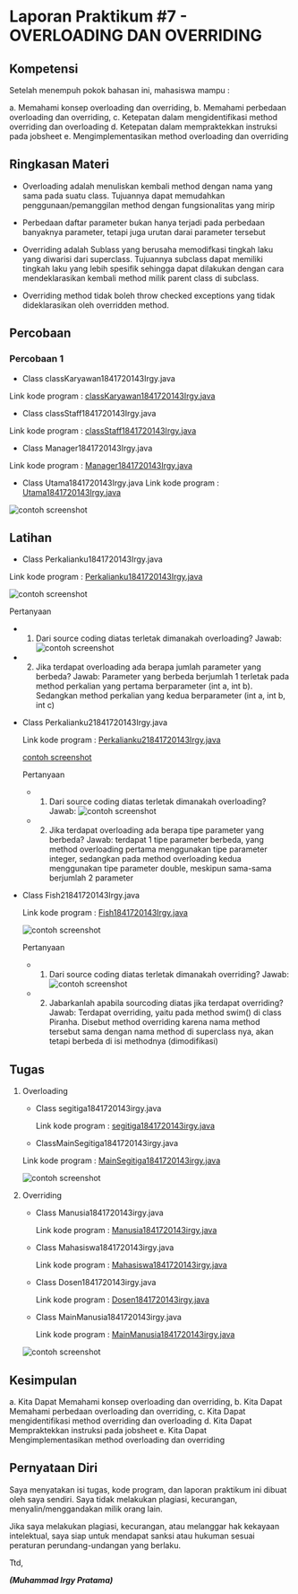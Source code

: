 # Laporan Praktikum #7 - OVERLOADING DAN OVERRIDING

## Kompetensi
Setelah menempuh pokok bahasan ini, mahasiswa mampu : 

a. Memahami konsep overloading dan overriding, 
b. Memahami perbedaan overloading dan overriding, 
c. Ketepatan dalam mengidentifikasi method overriding dan overloading 
d. Ketepatan dalam mempraktekkan instruksi pada jobsheet 
e. Mengimplementasikan method overloading dan overriding


## Ringkasan Materi

- Overloading adalah menuliskan kembali method dengan nama yang sama pada suatu class. Tujuannya dapat 
  memudahkan penggunaan/pemanggilan method dengan fungsionalitas yang mirip

- Perbedaan daftar parameter bukan hanya terjadi pada perbedaan banyaknya parameter, tetapi juga urutan darai parameter tersebut

- Overriding adalah Sublass yang berusaha memodifkasi tingkah laku yang diwarisi dari superclass. 
  Tujuannya subclass dapat memiliki tingkah laku yang lebih spesifik sehingga dapat dilakukan 
  dengan cara mendeklarasikan kembali method milik parent class di subclass. 

- Overriding method tidak boleh throw checked exceptions yang tidak dideklarasikan oleh overridden method. 

## Percobaan

### Percobaan 1

- Class classKaryawan1841720143Irgy.java

Link kode program : [classKaryawan1841720143Irgy.java](../../src/7_Overriding_dan_Overloading/jobsheet7/ClassKaryawan1841720143Irgy.java)

- Class classStaff1841720143Irgy.java

Link kode program : [classStaff1841720143Irgy.java](../../src/7_Overriding_dan_Overloading/jobsheet7/classStaff1841720143Irgy.java)

- Class Manager1841720143Irgy.java

Link kode program : [Manager1841720143Irgy.java](../../src/7_Overriding_dan_Overloading/jobsheet7/Manager1841720143Irgy.java)

- Class Utama1841720143Irgy.java
Link kode program : [Utama1841720143Irgy.java](../../src/7_Overriding_dan_Overloading/jobsheet7/Utama1841720143Irgy.java)

![contoh screenshot](img/utamamain.png)

## Latihan

- Class Perkalianku1841720143Irgy.java

Link kode program : [Perkalianku1841720143Irgy.java](../../src/7_Overriding_dan_Overloading/jobsheet7/Perkalianku1841720143irgy.java)

![contoh screenshot](img/Perkalian.png)

Pertanyaan 
 
  - 1. Dari source coding diatas terletak dimanakah overloading?
       Jawab: 
       ![contoh screenshot](img/jwb1.png)

  - 2. Jika terdapat overloading ada berapa jumlah parameter yang berbeda? 
       Jawab:
       Parameter yang berbeda berjumlah 1 terletak pada method perkalian yang pertama berparameter (int a, int b). 
       Sedangkan method perkalian yang kedua berparameter (int a, int b, int c) 


- Class Perkalianku21841720143Irgy.java

  Link kode program : [Perkalianku21841720143Irgy.java](../../src/7_Overriding_dan_Overloading/jobsheet7/Perkalianku21841720143Irgy.java)

  [contoh screenshot](img/Perkalian2.png)

  Pertanyaan 
 
   - 1. Dari source coding diatas terletak dimanakah overloading? 
       Jawab: 
       ![contoh screenshot](img/jwb2.png)

   - 2. Jika terdapat overloading ada berapa tipe parameter yang berbeda? 
       Jawab:
       terdapat 1 tipe parameter berbeda, yang method overloading pertama menggunakan tipe parameter integer, sedangkan pada method overloading kedua menggunakan tipe parameter double, meskipun sama-sama berjumlah 2 parameter

- Class Fish21841720143Irgy.java

  Link kode program : [Fish1841720143Irgy.java](../../src/7_Overriding_dan_Overloading/jobsheet7/Fish1841720143Irgy.java)

  ![contoh screenshot](img/jwb3.png)

   Pertanyaan 
 
   - 1.  Dari source coding diatas terletak dimanakah overriding?
       Jawab: 
       ![contoh screenshot](img/Fish.png)

   - 2. Jabarkanlah apabila sourcoding diatas jika terdapat overriding?
       Jawab:
       Terdapat overriding, yaitu pada method swim() di class Piranha. Disebut method overriding karena nama method tersebut sama dengan
       nama method di superclass nya, akan tetapi berbeda di isi methodnya (dimodifikasi)  

## Tugas

1. Overloading
   
   - Class segitiga1841720143irgy.java

     Link kode program : [segitiga1841720143irgy.java](../../src/7_Overriding_dan_Overloading/tugasjobsheet7/segitiga1841720143irgy.java)
   
    - ClassMainSegitiga1841720143irgy.java

     Link kode program : [MainSegitiga1841720143irgy.java](../../src/7_Overriding_dan_Overloading/tugasjobsheet7/MainSegitiga1841720143irgy.java)
      
     ![contoh screenshot](img/tgs1.png)


2. Overriding
   
   - Class Manusia1841720143irgy.java

     Link kode program : [Manusia1841720143irgy.java](../../src/7_Overriding_dan_Overloading/tugasjobsheet7/Manusia1841720143irgy.java)
 

   - Class Mahasiswa1841720143irgy.java

     Link kode program : [Mahasiswa1841720143irgy.java](../../src/7_Overriding_dan_Overloading/tugasjobsheet7/Mahasiswa1841720143irgy.java)


   - Class Dosen1841720143irgy.java

     Link kode program : [Dosen1841720143irgy.java](../../src/7_Overriding_dan_Overloading/tugasjobsheet7/Dosen1841720143irgy.java)
      
  
   - Class MainManusia1841720143irgy.java

     Link kode program : [MainManusia1841720143irgy.java](../../src/7_Overriding_dan_Overloading/tugasjobsheet7/MainManusia1841720143irgy.java)
     
    ![contoh screenshot](img/tgs2.png)
  


## Kesimpulan

a. Kita Dapat Memahami konsep overloading dan overriding, 
b. Kita Dapat Memahami perbedaan overloading dan overriding, 
c. Kita Dapat mengidentifikasi method overriding dan overloading 
d. Kita Dapat Mempraktekkan instruksi pada jobsheet 
e. Kita Dapat Mengimplementasikan method overloading dan overriding



## Pernyataan Diri

Saya menyatakan isi tugas, kode program, dan laporan praktikum ini dibuat oleh saya sendiri. Saya tidak melakukan plagiasi, kecurangan, menyalin/menggandakan milik orang lain.

Jika saya melakukan plagiasi, kecurangan, atau melanggar hak kekayaan intelektual, saya siap untuk mendapat sanksi atau hukuman sesuai peraturan perundang-undangan yang berlaku.

Ttd,

***(Muhammad Irgy Pratama)***
